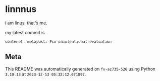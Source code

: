 # linnnus

i am linus. that's me.

my latest commit is

```
contenet: metapost: Fix unintentional evaluation
```

## Meta

This README was automatically generated on `fv-az735-526` using Python
`3.10.13` at `2023-12-13 05:32:12.671897`.
